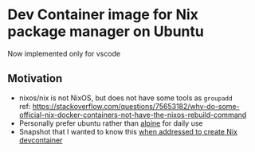 # Dev Container image for Nix package manager on Ubuntu

Now implemented only for vscode

## Motivation

- nixos/nix is not NixOS, but does not have some tools as `groupadd`
  \
  ref: <https://stackoverflow.com/questions/75653182/why-do-some-official-nix-docker-containers-not-have-the-nixos-rebuild-command>
- Personally prefer ubuntu rather than [alpine](https://hub.docker.com/r/nixos/nix) for daily use
- Snapshot that I wanted to know this [when addressed to create Nix devcontainer](https://github.com/kachick/wait-other-jobs/pull/517)
